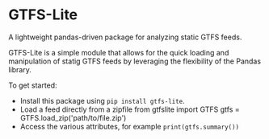 # GTFS-Lite
A lightweight pandas-driven package for analyzing static GTFS feeds.

GTFS-Lite is a simple module that allows for the quick loading and manipulation
of statig GTFS feeds by leveraging the flexibility of the Pandas library.

To get started:
* Install this package using `pip install gtfs-lite`.
* Load a feed directly from a zipfile
    from gtfslite import GTFS
    gtfs = GTFS.load_zip('path/to/file.zip')
* Access the various attributes, for example `print(gtfs.summary())`